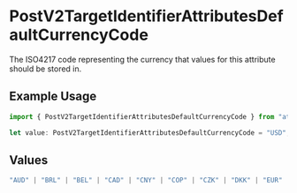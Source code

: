 # PostV2TargetIdentifierAttributesDefaultCurrencyCode

The ISO4217 code representing the currency that values for this attribute should be stored in.

## Example Usage

```typescript
import { PostV2TargetIdentifierAttributesDefaultCurrencyCode } from "attio-js/models/operations/postv2targetidentifierattributes.js";

let value: PostV2TargetIdentifierAttributesDefaultCurrencyCode = "USD";
```

## Values

```typescript
"AUD" | "BRL" | "BEL" | "CAD" | "CNY" | "COP" | "CZK" | "DKK" | "EUR" | "HKD" | "ISK" | "INR" | "ILS" | "JPY" | "KRW" | "MYR" | "MXN" | "NTD" | "NZD" | "NGN" | "NOK" | "XPF" | "PEN" | "PHP" | "PLN" | "GBP" | "SAR" | "SGD" | "ZAR" | "SEK" | "CHF" | "AED" | "USD"
```